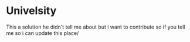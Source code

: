 # Univelsity
This a solution he didn't tell me about but i want to contribute so if you tell me so i can update this place/
